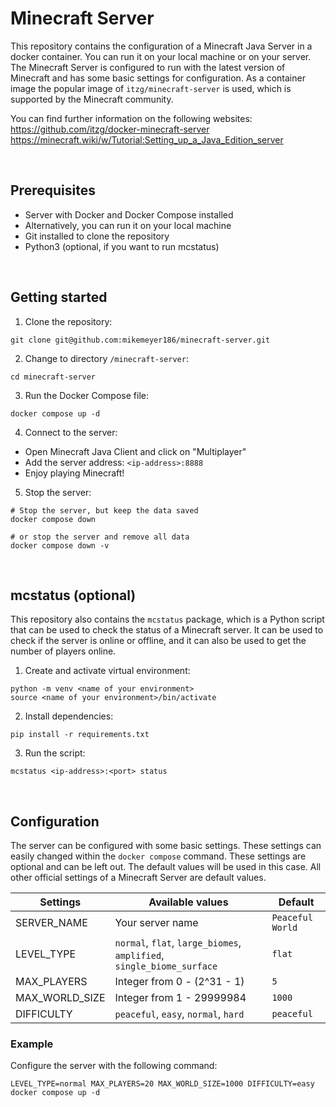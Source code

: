 # Minecraft Server

This repository contains the configuration of a Minecraft Java Server in a docker container. You can run it on your local machine or on your server. The Minecraft Server is configured to run with the latest version of Minecraft and has some basic settings for configuration. As a container image the popular image of `itzg/minecraft-server` is used, which is supported by the Minecraft community.

You can find further information on the following websites:<br>
https://github.com/itzg/docker-minecraft-server<br>
https://minecraft.wiki/w/Tutorial:Setting_up_a_Java_Edition_server

<br>

## Prerequisites

-   Server with Docker and Docker Compose installed
-   Alternatively, you can run it on your local machine
-   Git installed to clone the repository
-   Python3 (optional, if you want to run mcstatus)

<br>

## Getting started

1. Clone the repository:

```shell
git clone git@github.com:mikemeyer186/minecraft-server.git
```

2. Change to directory `/minecraft-server`:

```shell
cd minecraft-server
```

3. Run the Docker Compose file:

```shell
docker compose up -d
```

4. Connect to the server:

-   Open Minecraft Java Client and click on "Multiplayer"
-   Add the server address: `<ip-address>:8888`
-   Enjoy playing Minecraft!

5. Stop the server:

```shell
# Stop the server, but keep the data saved
docker compose down

# or stop the server and remove all data
docker compose down -v
```

<br>

## mcstatus (optional)

This repository also contains the `mcstatus` package, which is a Python script that can be used to check the status of a Minecraft server. It can be used to check if the server is online or offline, and it can also be used to get the number of players online.

1. Create and activate virtual environment:

```shell
python -m venv <name of your environment>
source <name of your environment>/bin/activate
```

2. Install dependencies:

```shell
pip install -r requirements.txt
```

3. Run the script:

```shell
mcstatus <ip-address>:<port> status
```

<br>

## Configuration

The server can be configured with some basic settings. These settings can easily changed within the `docker compose` command. These settings are optional and can be left out. The default values will be used in this case. All other official settings of a Minecraft Server are default values.

| Settings       | Available values                                                      | Default          |
| -------------- | --------------------------------------------------------------------- | ---------------- |
| SERVER_NAME    | Your server name                                                      | `Peaceful World` |
| LEVEL_TYPE     | `normal`, `flat`, `large_biomes`, `amplified`, `single_biome_surface` | `flat`           |
| MAX_PLAYERS    | Integer from 0 - (2^31 - 1)                                           | `5`              |
| MAX_WORLD_SIZE | Integer from 1 - 29999984                                             | `1000`           |
| DIFFICULTY     | `peaceful`, `easy`, `normal`, `hard`                                  | `peaceful`       |

### Example

Configure the server with the following command:

```shell
LEVEL_TYPE=normal MAX_PLAYERS=20 MAX_WORLD_SIZE=1000 DIFFICULTY=easy docker compose up -d
```
